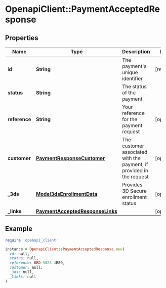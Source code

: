 # OpenapiClient::PaymentAcceptedResponse

## Properties

| Name | Type | Description | Notes |
| ---- | ---- | ----------- | ----- |
| **id** | **String** | The payment&#39;s unique identifier | [readonly] |
| **status** | **String** | The status of the payment |  |
| **reference** | **String** | Your reference for the payment request | [optional] |
| **customer** | [**PaymentResponseCustomer**](PaymentResponseCustomer.md) | The customer associated with the payment, if provided in the request | [optional] |
| **_3ds** | [**Model3dsEnrollmentData**](Model3dsEnrollmentData.md) | Provides 3D Secure enrollment status | [optional] |
| **_links** | [**PaymentAcceptedResponseLinks**](PaymentAcceptedResponseLinks.md) |  | [optional] |

## Example

```ruby
require 'openapi_client'

instance = OpenapiClient::PaymentAcceptedResponse.new(
  id: null,
  status: null,
  reference: ORD-5023-4E89,
  customer: null,
  _3ds: null,
  _links: null
)
```

